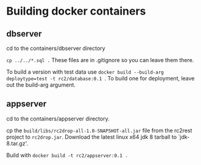 # Building docker containers

## dbserver

cd to the containers/dbserver directory

`cp ../../*.sql .` These files are in .gitignore so you can leave them there.

To build a version with test data use `docker build --build-arg deploytype=test -t rc2/database:0.1 `. To build one for deployment, leave out the build-arg argument.

## appserver

cd to the containers/appserver directory.

cp the `build/libs/rc2drop-all-1.0-SNAPSHOT-all.jar` file from the rc2rest project to `rc2drop.jar`. Download the latest linux x64 jdk 8 tarball to `jdk-8.tar.gz'. 

Build with `docker build -t rc2/appserver:0.1 .`

